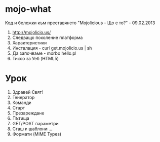 mojo-what
=========

Код и бележки към преставянето "Mojolicious - Що е то?" - 09.02.2013

1. http://mojolicio.us/  
1. Следващо поколение платформа
1. Характеристики 
1. Инсталация - curl get.mojolicio.us | sh
1. Да започваме - morbo hello.pl
1. Тиксо за Уеб (HTML5)

Урок
===

1. Здравей Свят!
1. Генератор
1. Команди
1. Старт
1. Презареждане
1. Пътища
1. GET/POST параметри
1. Сташ и шаблони
...
1. Формати (MIME Types)